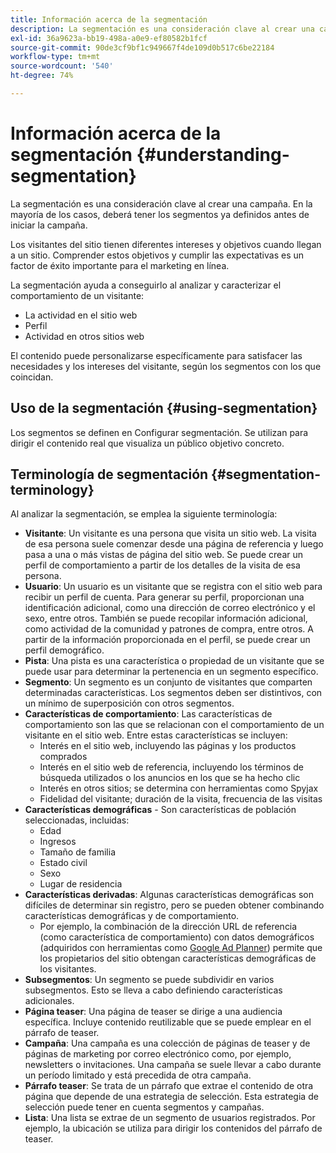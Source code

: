 ```yaml
---
title: Información acerca de la segmentación
description: La segmentación es una consideración clave al crear una campaña
exl-id: 36a9623a-bb19-498a-a0e9-ef80582b1fcf
source-git-commit: 90de3cf9bf1c949667f4de109d0b517c6be22184
workflow-type: tm+mt
source-wordcount: '540'
ht-degree: 74%

---
```


# Información acerca de la segmentación {#understanding-segmentation}

La segmentación es una consideración clave al crear una campaña. En la mayoría de los casos, deberá tener los segmentos ya definidos antes de iniciar la campaña.

Los visitantes del sitio tienen diferentes intereses y objetivos cuando llegan a un sitio. Comprender estos objetivos y cumplir las expectativas es un factor de éxito importante para el marketing en línea.

La segmentación ayuda a conseguirlo al analizar y caracterizar el comportamiento de un visitante:

* La actividad en el sitio web
* Perfil
* Actividad en otros sitios web

El contenido puede personalizarse específicamente para satisfacer las necesidades y los intereses del visitante, según los segmentos con los que coincidan.

## Uso de la segmentación {#using-segmentation}

Los segmentos se definen en Configurar segmentación. Se utilizan para dirigir el contenido real que visualiza un público objetivo concreto.<!--Segments are defined in [Configuring Segmentation](/help/sites-administering/campaign-segmentation.md). They are used to steer the actual content seen by a specific target audience.-->

## Terminología de segmentación {#segmentation-terminology}

Al analizar la segmentación, se emplea la siguiente terminología:

* **Visitante**: Un visitante es una persona que visita un sitio web. La visita de esa persona suele comenzar desde una página de referencia y luego pasa a una o más vistas de página del sitio web. Se puede crear un perfil de comportamiento a partir de los detalles de la visita de esa persona.
* **Usuario**: Un usuario es un visitante que se registra con el sitio web para recibir un perfil de cuenta. Para generar su perfil, proporcionan una identificación adicional, como una dirección de correo electrónico y el sexo, entre otros. También se puede recopilar información adicional, como actividad de la comunidad y patrones de compra, entre otros. A partir de la información proporcionada en el perfil, se puede crear un perfil demográfico.
* **Pista**: Una pista es una característica o propiedad de un visitante que se puede usar para determinar la pertenencia en un segmento específico.
* **Segmento**: Un segmento es un conjunto de visitantes que comparten determinadas características. Los segmentos deben ser distintivos, con un mínimo de superposición con otros segmentos.
* **Características de comportamiento**: Las características de comportamiento son las que se relacionan con el comportamiento de un visitante en el sitio web. Entre estas características se incluyen:
   * Interés en el sitio web, incluyendo las páginas y los productos comprados
   * Interés en el sitio web de referencia, incluyendo los términos de búsqueda utilizados o los anuncios en los que se ha hecho clic
   * Interés en otros sitios; se determina con herramientas como Spyjax
   * Fidelidad del visitante; duración de la visita, frecuencia de las visitas
* **Características demográficas** - Son características de población seleccionadas, incluidas:
   * Edad
   * Ingresos
   * Tamaño de familia
   * Estado civil
   * Sexo
   * Lugar de residencia
* **Características derivadas**: Algunas características demográficas son difíciles de determinar sin registro, pero se pueden obtener combinando características demográficas y de comportamiento.
   * Por ejemplo, la combinación de la dirección URL de referencia (como característica de comportamiento) con datos demográficos (adquiridos con herramientas como [Google Ad Planner](https://www.google.com/adplanner/)) permite que los propietarios del sitio obtengan características demográficas de los visitantes.
* **Subsegmentos**: Un segmento se puede subdividir en varios subsegmentos. Esto se lleva a cabo definiendo características adicionales.
* **Página teaser**: Una página de teaser se dirige a una audiencia específica. Incluye contenido reutilizable que se puede emplear en el párrafo de teaser.
* **Campaña**: Una campaña es una colección de páginas de teaser y de páginas de marketing por correo electrónico como, por ejemplo, newsletters o invitaciones. Una campaña se suele llevar a cabo durante un período limitado y está precedida de otra campaña.
* **Párrafo teaser**: Se trata de un párrafo que extrae el contenido de otra página que depende de una estrategia de selección. Esta estrategia de selección puede tener en cuenta segmentos y campañas.
* **Lista**: Una lista se extrae de un segmento de usuarios registrados. Por ejemplo, la ubicación se utiliza para dirigir los contenidos del párrafo de teaser.
